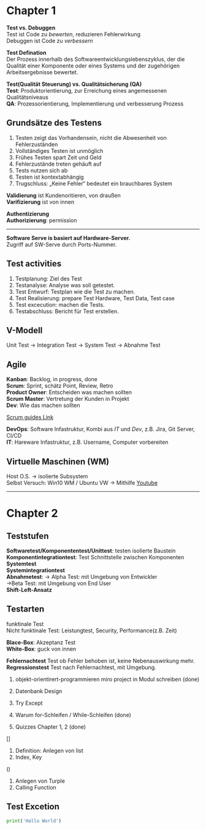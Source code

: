 # Chapter 1

**Test vs. Debuggen**  
Test ist Code zu *bewerten*, reduzieren Fehlerwirkung  
Debuggen ist Code zu *verbessern*  

**Test Defination**  
Der Prozess innerhalb des Softwareentwicklungslebenszyklus, der die Qualität einer Komponente oder eines Systems und der zugehörigen Arbeitsergebnisse bewertet.

**Test(Qualität Steuerung) vs. Qualitätsicherung (QA)**  
**Test**: Produktorientierung, zur Erreichung eines angemessenen Qualitätsniveaus  
**QA**: Prozessorientierung, Implementierung und verbesserung Prozess

## Grundsätze des Testens  
1. Testen zeigt das Vorhandensein, nicht die Abwesenheit von Fehlerzuständen  
2. Vollständiges Testen ist unmöglich  
3. Frühes Testen spart Zeit und Geld
4. Fehlerzustände treten gehäuft auf
5. Tests nutzen sich ab
6. Testen ist kontextabhängig
7. Trugschluss: „Keine Fehler“ bedeutet ein brauchbares System


**Validierung** ist Kundenoritieren, von draußen  
**Varifizierung** ist von innen  

**Authentizierung**  
**Authorizierung**: permission  

---

**Software Serve is basiert auf Hardware-Server.**  
Zugriff auf SW-Serve durch Ports-Nummer.

## Test activities
1. Testplanung: Ziel des Test
2. Testanalyse: Analyse was soll getestet. 
3. Test Entwurf: Testplan wie die Test zu machen. 
4. Test Realisierung: prepare Test Hardware, Test Data, Test case
5. Test excecution: machen die Tests. 
6. Testabschluss: Bericht für Test erstellen. 

## V-Modell
Unit Test -> Integration Test -> System Test -> Abnahme Test



## Agile
**Kanban**: Backlog, in progress, done  
**Scrum**: Sprint, schätz Point, Review, Retro  
**Product Owner**: Entscheiden was machen sollten  
**Scrum Master**: Vertretung der Kunden in Projekt   
**Dev**: Wie das machen sollten  

[Scrum guides Link](https://scrumguides.org/)

**DevOps**: Software Infastruktur, Kombi aus *IT* und *Dev*, z.B. Jira, Git Server, CI/CD  
**IT**: Hareware Infastruktur, z.B. Username, Computer vorbereiten

## Virtuelle Maschinen (WM)
Host O.S. -> isolierte Subsystem  
Selbst Versuch: Win10 WM / Ubuntu VW -> Mithilfe [Youtube](https://www.youtube.com/watch?v=F5MMhNQ3C3I)

---
# Chapter 2
## Teststufen
**Softwaretest/Komponententest/Unittest**: testen isolierte Baustein  
**Komponentintegrationtest**: Test Schnittstelle zwischen Komponenten  
**Systemtest**  
**Systemintegrationtest**  
**Abnahmetest**: -> Alpha Test: mit Umgebung von Entwickler  
                ->Beta Test: mit Umgebung von End User  
 **Shift-Left-Ansatz**

## Testarten
funktinale Test  
Nicht funktinale Test: Leistungtest, Security, Performance(z.B. Zeit)

**Blace-Box**: Akzeptanz Test  
**White-Box**: guck von innen  


**Fehlernachtest** Test ob Fehler behoben ist, keine Nebenauswirkung mehr.  
**Regressionstest**  Test nach Fehlernachtest, mit Umgebung.


1. objekt-orientirert-programmieren
miro project in Modul schreiben (done)

2. Datenbank Design
   
3. Try Except

4. Warum for-Schleifen / While-Schleifen (done)
   
4. Quizzes Chapter 1, 2 (done)

[]
1. Definition: Anlegen von list
2. Index, Key

()
1. Anlegen von Turple
2. Calling Function

## Test Excetion
~~~python
print('Hallo World')
~~~